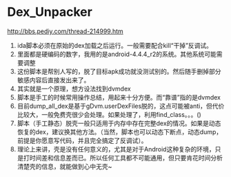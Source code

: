 # Dex_Unpacker

http://bbs.pediy.com/thread-214999.htm

1. ida脚本必须在原始的dex加载之后运行。一般需要配合kill“干掉”反调试。
2. 里面都是硬编码的数字，我用的是android-4.4.4_r2的系统。其他系统可能需要调整
3. 这份脚本是帮别人写的，脱了目标apk成功就没测试别的。然后随手删掉部分敏感内容后直接发出来了。
4. 其实就是一个原理，想方设法找到dvmdex
5. 脚本是手工的时候常用操作总结，用起来十分方便。而“靠谱”指的是dvmdex
6. 目前dump_all_dex是基于gDvm.userDexFiles脱的，这点可能被anti，但代价比较大，一般免费壳很少会处理。如果处理了，利用find_class。。。()
7. 脚本（手工静态）脱壳一般只适用于内存中存在完整dex的情况。如果是动态恢复的dex，建议换其他方法。（当然，脚本也可以动态下断点，动态dump，前提是你愿意写代码，并且完全搞定了反调试）。
8. 理论上来讲，壳是没有任何意义的，尤其是对于Android这种复杂的环境，只是打时间差和信息差而已。所以任何工具都不可能通用，但只要肯花时间分析清楚壳的信息，就能做到心中无壳~
